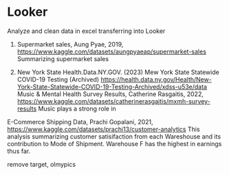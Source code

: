 # Looker
Analyze and clean data in excel transferring into Looker

1. Supermarket sales, Aung Pyae, 2019, https://www.kaggle.com/datasets/aungpyaeap/supermarket-sales
Summarizing supermarket sales 

3. New York State Health.Data.NY.GOV. (2023) Mew York State Statewide COVID-19 Testing (Archived) https://health.data.ny.gov/Health/New-York-State-Statewide-COVID-19-Testing-Archived/xdss-u53e/data
Music & Mental Health Survey Results, Catherine Rasgaitis, 2022, https://www.kaggle.com/datasets/catherinerasgaitis/mxmh-survey-results
Music plays a strong role in 


E-Commerce Shipping Data, Prachi Gopalani, 2021, https://www.kaggle.com/datasets/prachi13/customer-analytics
This analysis summarizing customer satisifaction from each Wareshouse and its contribution to Mode of Shipment. Warehouse F has the highest in earnings thus far. 

remove target, olmypics

